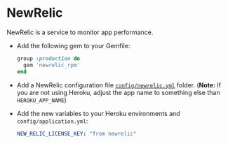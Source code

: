 # NewRelic

NewRelic is a service to monitor app performance.

* Add the following gem to your Gemfile:

  ```ruby
  group :production do
    gem 'newrelic_rpm'
  end
  ```

* Add a NewRelic configuration file [`config/newrelic.yml`](../templates/config/newrelic.yml) folder.
  (**Note:** If you are not using Heroku, adjust the app name to something else than `HEROKU_APP_NAME`)

* Add the new variables to your Heroku environments and `config/application.yml`:

  ```yml
  NEW_RELIC_LICENSE_KEY: "from newrelic"
  ```

